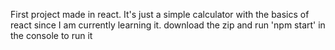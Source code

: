First project made in react. It's just a simple calculator with the basics of react since I am currently learning it. 
download the zip and run 'npm start' in the console to run it 
